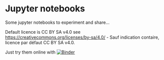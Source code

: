 # Jupyter notebooks
Some jupyter notebooks to experiment and share...

Default licence is CC BY SA v4.0 see https://creativecommons.org/licenses/by-sa/4.0/  -  Sauf indication contaire, licence par défaut CC BY SA v4.0.

Just try them online with [![Binder](https://mybinder.org/badge_logo.svg)](https://mybinder.org/v2/gh/jmg-74/jupyter/master)
